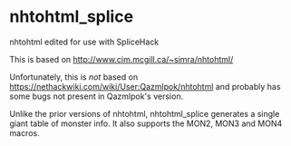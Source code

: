 # nhtohtml_splice
nhtohtml edited for use with SpliceHack

This is based on http://www.cim.mcgill.ca/~simra/nhtohtml/

Unfortunately, this is *not* based on https://nethackwiki.com/wiki/User:Qazmlpok/nhtohtml and probably has some bugs not present in Qazmlpok's version.

Unlike the prior versions of nhtohtml, nhtohtml_splice generates a single giant table of monster info. It also supports the MON2, MON3 and MON4 macros.
